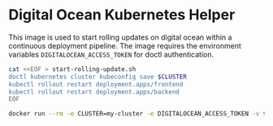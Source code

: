 # Digital Ocean Kubernetes Helper

This image is used to start rolling updates on digital ocean within a continuous deployment pipeline. The image requires the environment variables `DIGITALOCEAN_ACCESS_TOKEN` for doctl authentication. 


```bash
cat <<EOF > start-rolling-update.sh 
doctl kubernetes cluster kubeconfig save $CLUSTER
kubectl rollout restart deployment.apps/frontend 
kubectl rollout restart deployment.apps/backend
EOF

docker run --rm -e CLUSTER=my-cluster -e DIGITALOCEAN_ACCESS_TOKEN -v $(pwd)/start-rolling-update.sh:/start-rolling-update.sh:ro --entrypoint=/bin/sh deeneri0/digital-ocean-kubernetes-helper -- /start-rolling-update.sh
```